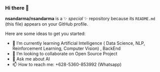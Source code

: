 ### Hi there 👋


**nsandarma/nsandarma** is a ✨ _special_ ✨ repository because its `README.md` (this file) appears on your GitHub profile.

Here are some ideas to get you started:

- 🌱 I’m currently learning Artificial Intelligence ( Data Science, NLP, Reinforcement Learning, Computer Vision) , BackEnd
- 👯 I’m looking to collaborate on Open Source Project
- 💬 Ask me about AI
- 📫 How to reach me: +628-5360-853992 (Whatsapp)

